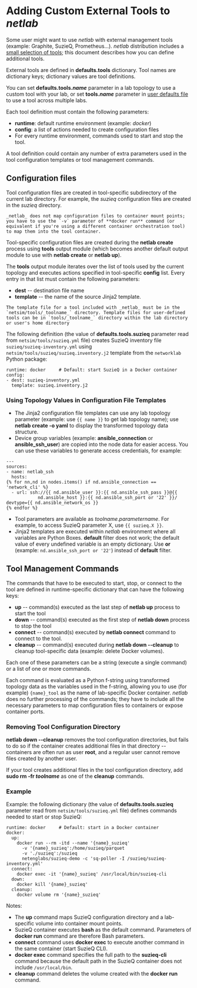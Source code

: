 # Adding Custom External Tools to _netlab_

Some user might want to use _netlab_ with external management tools (example: Graphite, SuzieQ, Prometheus...). _netlab_ distribution includes a [small selection of tools](extools-list); this document describes how you can define additional tools.

External tools are defined in **defaults.tools** dictionary. Tool names are dictionary keys; dictionary values are tool definitions.

You can set **defaults.tools._name_** parameter in a lab topology to use a custom tool with your lab, or set **tools._name_** parameter in [user defaults file](../defaults) to use a tool across multiple labs.

Each tool definition must contain the following parameters:

* **runtime**: default runtime environment (example: *docker*) 
* **config**: a list of actions needed to create configuration files
* For every runtime environment, commands used to start and stop the tool.

A tool definition could contain any number of extra parameters used in the tool configuration templates or tool management commands.

## Configuration files

Tool configuration files are created in tool-specific subdirectory of the current lab directory. For example, the *suzieq* configuration files are created in the *suzieq* directory.

```{warning}
_netlab_ does not map configuration files to container mount points; you have to use the `-v` parameter of **‌docker run** command (or equivalent if you're using a different container orchestration tool) to map them into the tool container.
```

Tool-specific configuration files are created during the **netlab create** process using **tools** output module (which becomes another default output module to use with **netlab create** or **netlab up**).

The **tools** output module iterates over the list of tools used by the current topology and executes actions specified in tool-specific **config** list. Every entry in that list must contain the following parameters:

* **dest** -- destination file name
* **template** -- the name of the source Jinja2 template.

```{tip}
The template file for a tool included with _netlab_ must be in the `netsim/tools/_toolname_` directory. Template files for user-defined tools can be in `tools/_toolname_` directory within the lab directory or user's home directory
```

The following definition (the value of **defaults.tools.suzieq**  parameter read from `netsim/tools/suzieq.yml` file) creates SuzieQ inventory file `suzieq/suzieq-inventory.yml` using `netsim/tools/suzieq/suzieq.inventory.j2` template from the `networklab` Python package:

```
runtime: docker     # Default: start SuzieQ in a Docker container
config:
- dest: suzieq-inventory.yml
  template: suzieq.inventory.j2
```

### Using Topology Values in Configuration File Templates

* The Jinja2 configuration file templates can use any lab topology parameter (example: use `{{ name }}` to get lab topology name); use **netlab create -o yaml** to display the transformed topology data structure.
* Device group variables (example: **ansible_connection** or **ansible_ssh_user**) are copied into the node data for easier access. You can use these variables to generate access credentials, for example:

```
---
sources:
- name: netlab_ssh
  hosts:
{% for nn,nd in nodes.items() if nd.ansible_connection == 'network_cli' %}
  - url: ssh://{{ nd.ansible_user }}:{{ nd.ansible_ssh_pass }}@{{ 
            nd.ansible_host }}:{{ nd.ansible_ssh_port or '22' }}/ devtype={{ nd.ansible_network_os }}
{% endfor %}
```

* Tool parameters are available as _toolname_._parametername_. For example, to access SuzieQ parameter X, use `{{ suzieq.X }}`.
* Jinja2 templates are executed within *netlab* environment where all variables are Python Boxes. **default** filter does not work; the default value of every undefined variable is an empty dictionary. Use **or** (example: `nd.ansible_ssh_port or '22'`) instead of **default** filter. 

## Tool Management Commands

The commands that have to be executed to start, stop, or connect to the tool are defined in runtime-specific dictionary that can have the following keys:

* **up** -- command(s) executed as the last step of **netlab up** process to start the tool
* **down** -- command(s) executed as the first step of **netlab down** process to stop the tool
* **connect** -- command(s) executed by **netlab connect** command to connect to the tool.
* **cleanup** -- command(s) executed during **netlab down --cleanup** to cleanup tool-specific data (example: delete Docker volumes).

Each one of these parameters can be a string (execute a single command) or a list of one or more commands.

Each command is evaluated as a Python f-string using transformed topology data as the variables used in the f-string, allowing you to use (for example) `{name}_tool` as the name of lab-specific Docker container. _netlab_ does no further processing of the commands; they have to include all the necessary parameters to map configuration files to containers or expose container ports.

### Removing Tool Configuration Directory

**netlab down --cleanup** removes the tool configuration directories, but fails to do so if the container creates additional files in that directory -- containers are often run as user **root**, and a regular user cannot remove files created by another user.

If your tool creates additional files in the tool configuration directory, add **sudo rm -fr *toolname*** as one of the **cleanup** commands.

### Example

Example: the following dictionary (the value of **defaults.tools.suzieq**  parameter read from `netsim/tools/suzieq.yml` file) defines commands needed to start or stop SuzieQ:

```
runtime: docker     # Default: start in a Docker container
docker:
  up:
    docker run --rm -itd --name '{name}_suzieq'
      -v '{name}_suzieq':/home/suzieq/parquet
      -v './suzieq':/suzieq
      netenglabs/suzieq-demo -c 'sq-poller -I /suzieq/suzieq-inventory.yml'
  connect:
    docker exec -it '{name}_suzieq' /usr/local/bin/suzieq-cli
  down:
    docker kill '{name}_suzieq'
  cleanup:
    docker volume rm '{name}_suzieq'
```

Notes:
* The **up** command maps SuzieQ configuration directory and a lab-specific volume into container mount points.
* SuzieQ container executes **bash** as the default command. Parameters of **docker run** command are therefore Bash parameters.
* **connect** command uses **docker exec** to execute another command in the same container (start SuzieQ CLI).
* **docker exec** command specifies the full path to the **suzieq-cli** command because the default path in the SuzieQ container does not include `/usr/local/bin`.
* **cleanup** command deletes the volume created with the **docker run** command.
